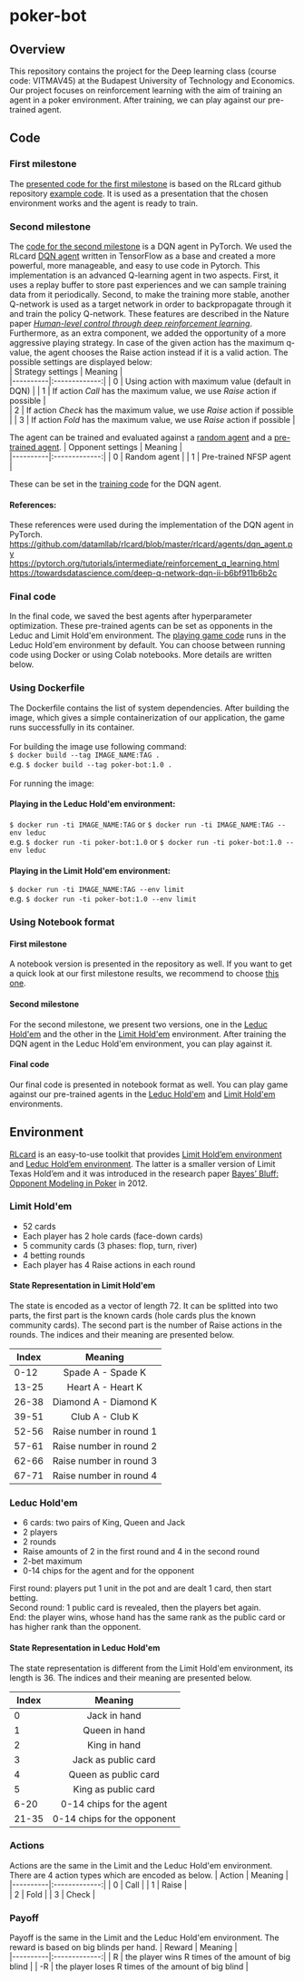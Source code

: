 # poker-bot

## Overview
This repository contains the project for the Deep learning class (course code: VITMAV45) at the Budapest University of Technology and Economics. Our project focuses on reinforcement learning with the aim of training an agent in a poker environment. After training, we can play against our pre-trained agent.

## Code
### First milestone
The [presented code for the first milestone](https://github.com/MoniFarsang/poker-bot/blob/main/training_agent/train.py) is based on the RLcard github repository [example code](https://github.com/datamllab/rlcard/blob/master/examples/leduc_holdem_cfr.py). It is used as a presentation that the chosen environment works and the agent is ready to train.</br >
### Second milestone
The [code for the second milestone](https://github.com/MoniFarsang/poker-bot/tree/main/agent) is a DQN agent in PyTorch. We used the RLcard [DQN agent](https://github.com/datamllab/rlcard/blob/master/rlcard/agents/dqn_agent.py) written in TensorFlow as a base and created a more powerful, more manageable, and easy to use code in Pytorch. This implementation is an advanced Q-learning agent in two aspects. First, it uses a replay buffer to store past experiences and we can sample training data from it periodically.  Second, to make the training more stable, another Q-network is used as a target network in order to backpropagate through it and train the policy Q-network. These features are described in the Nature paper [*Human-level control through deep reinforcement learning*](https://www.nature.com/articles/nature14236).</br >
Furthermore, as an extra component, we added the opportunity of a more aggressive playing strategy. In case of the given action has the maximum q-value, the agent chooses the Raise action instead if it is a valid action. The possible settings are displayed below: </br>
| Strategy settings |      Meaning      |  
|----------|:-------------:|
| 0 |  Using action with maximum value (default in DQN) | 
| 1 |  If action *Call* has the maximum value, we use *Raise* action if possible |  
| 2 |  If action *Check* has the maximum value, we use *Raise* action if possible |
| 3 |  If action *Fold* has the maximum value, we use *Raise* action if possible |

The agent can be trained and evaluated against a [random agent](https://github.com/datamllab/rlcard/blob/master/rlcard/agents/random_agent.py) and a [pre-trained agent](https://github.com/datamllab/rlcard/blob/master/rlcard/models/pretrained_models.py). 
| Opponent settings |      Meaning      |  
|----------|:-------------:|
| 0 |  Random agent | 
| 1 |  Pre-trained NFSP agent |  

These can be set in the [training code](https://github.com/MoniFarsang/poker-bot/blob/main/training_dqn.py) for the DQN agent. </br >

#### References:</br >
These references were used during the implementation of the DQN agent in PyTorch. </br >
https://github.com/datamllab/rlcard/blob/master/rlcard/agents/dqn_agent.py </br >
https://pytorch.org/tutorials/intermediate/reinforcement_q_learning.html </br >
https://towardsdatascience.com/deep-q-network-dqn-ii-b6bf911b6b2c

### Final code
In the final code, we saved the best agents after hyperparameter optimization. These pre-trained agents can be set as opponents in the Leduc and Limit Hold'em environment. The [playing game code](https://github.com/MoniFarsang/poker-bot/blob/main/game.py) runs in the Leduc Hold'em environment by default. You can choose between running code using Docker or using Colab notebooks. More details are written below.

### Using Dockerfile 
The Dockerfile contains the list of system dependencies. After building the image, which gives a simple containerization of our application, the game runs successfully in its container. </br >  </br >
For building the image use following command:  </br >
`$ docker build --tag IMAGE_NAME:TAG .`  </br >
e.g. `$ docker build --tag poker-bot:1.0 .` </br >  </br >
For running the image:  </br >
#### Playing in the Leduc Hold'em environment:
`$ docker run -ti IMAGE_NAME:TAG`
or
`$ docker run -ti IMAGE_NAME:TAG --env leduc`  </br >
e.g. `$ docker run -ti poker-bot:1.0`
or 
`$ docker run -ti poker-bot:1.0 --env leduc`
#### Playing in the Limit Hold'em environment:
`$ docker run -ti IMAGE_NAME:TAG --env limit`  </br >
e.g. `$ docker run -ti poker-bot:1.0 --env limit` </br >

### Using Notebook format
#### First milestone
A notebook version is presented in the repository as well. If you want to get a quick look at our first milestone results, we recommend to choose [this one](https://github.com/MoniFarsang/poker-bot/blob/main/notebooks/first%20milestone/poker_bot_notebook.ipynb). 
#### Second milestone
For the second milestone, we present two versions, one in the [Leduc Hold'em](https://github.com/MoniFarsang/poker-bot/blob/main/notebooks/training%20DQN%20agent/poker-bot-dqn-leduc-notebook.ipynb) and the other in the [Limit Hold'em](https://github.com/MoniFarsang/poker-bot/blob/main/notebooks/training%20DQN%20agent/poker-bot-dqn-limit-notebook.ipynb) environment. After training the DQN agent in the Leduc Hold'em environment, you can play against it.
#### Final code
Our final code is presented in notebook format as well. You can play game against our pre-trained agents in the [Leduc Hold'em](https://github.com/MoniFarsang/poker-bot/blob/main/notebooks/playing%20game/poker-bot-dqn-leduc-game.ipynb) and [Limit Hold'em](https://github.com/MoniFarsang/poker-bot/blob/main/notebooks/playing%20game/poker-bot-dqn-limit-game.ipynb) environments.

## Environment
[RLcard](http://rlcard.org/overview.html) is an easy-to-use toolkit that provides [Limit Hold’em environment](http://rlcard.org/games.html#limit-texas-hold-em) and [Leduc Hold’em environment](http://rlcard.org/games.html#leduc-hold-em). The latter is a smaller version of Limit Texas Hold’em and it was introduced in the research paper [Bayes’ Bluff: Opponent Modeling in Poker](https://arxiv.org/abs/1207.1411) in 2012. 

### Limit Hold'em
- 52 cards
- Each player has 2 hole cards (face-down cards)
- 5 community cards (3 phases: flop, turn, river)
- 4 betting rounds
- Each player has 4 Raise actions in each round

#### State Representation in Limit Hold'em
The state is encoded as a vector of length 72. It can be splitted into two parts, the first part is the known cards (hole cards plus the known community cards). The second part is the number of Raise actions in the rounds. The indices and their meaning are presented below.

| Index |      Meaning      |  
|----------|:-------------:|
| 0-12 |  Spade A - Spade K | 
| 13-25 |    Heart A - Heart K  |  
| 26-38 | Diamond A - Diamond K |
| 39-51 |  Club A - Club K | 
| 52-56 |    Raise number in round 1   |  
| 57-61 | Raise number in round 2 |
| 62-66 |  Raise number in round 3 | 
| 67-71 |    Raise number in round 4  |  


### Leduc Hold'em
- 6 cards: two pairs of King, Queen and Jack
- 2 players
- 2 rounds
- Raise amounts of 2 in the first round and 4 in the second round
- 2-bet maximum
- 0-14 chips for the agent and for the opponent

First round: players put 1 unit in the pot and are dealt 1 card, then start betting. <br />
Second round: 1 public card is revealed, then the players bet again. <br />
End: the player wins, whose hand has the same rank as the public card or has higher rank than the opponent. 

#### State Representation in Leduc Hold'em
The state representation is different from the Limit Hold'em environment, its length is 36. The indices and their meaning are presented below.

| Index |      Meaning      |  
|----------|:-------------:|
| 0 |  Jack in hand | 
| 1 |    Queen in hand  |  
| 2 | King in hand |
| 3 |  Jack as public card | 
| 4 |    Queen as public card   |  
| 5 | King as public card |
| 6-20 |  0-14 chips for the agent | 
| 21-35 |    0-14 chips for the opponent  |  

### Actions
Actions are the same in the Limit and the Leduc Hold'em environment. There are 4 action types which are encoded as below.
| Action |      Meaning      |  
|----------|:-------------:|
| 0 |  Call | 
| 1 |    Raise |  
| 2 | Fold |
| 3 |  Check | 

### Payoff
Payoff is the same in the Limit and the Leduc Hold'em environment. The reward is based on big blinds per hand.
| Reward |      Meaning      |  
|----------|:-------------:|
| R |  the player wins R times of the amount of big blind | 
| -R | the player loses R times of the amount of big blind | 

 
